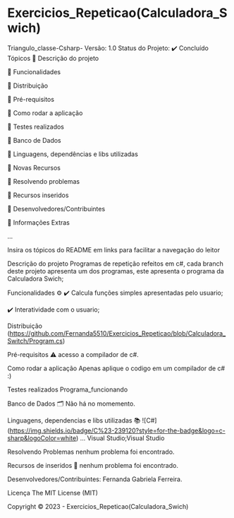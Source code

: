 # Exercicios_Repeticao(Calculadora_Swich)
Triangulo_classe-Csharp-
Versão: 1.0
Status do Projeto: ✔️ Concluído
Tópicos
🔹 Descrição do projeto

🔹 Funcionalidades

🔹 Distribuição

🔹 Pré-requisitos

🔹 Como rodar a aplicação

🔹 Testes realizados

🔹 Banco de Dados

🔹 Linguagens, dependências e libs utilizadas

🔹 Novas Recursos

🔹 Resolvendo problemas

🔹 Recursos inseridos

🔹 Desenvolvedores/Contribuintes

🔹 Informações Extras

...

Insira os tópicos do README em links para facilitar a navegação do leitor

Descrição do projeto
Programas de repetição refeitos em c#, cada branch deste projeto apresenta um dos programas, este apresenta o programa da Calculadora Swich;

Funcionalidades ⚙️
✔️ Calcula funções simples apresentadas pelo usuario;

✔️ Interatividade com o usuario;

Distribuição
(https://github.com/Fernanda5510/Exercicios_Repeticao/blob/Calculadora_Switch/Program.cs)

Pré-requisitos ⚠️
acesso a compilador de c#.

Como rodar a aplicação
Apenas aplique o codigo em um compilador de c# :)

Testes realizados
Programa_funcionando

Banco de Dados 🗂️
Não há no momemento.

Linguagens, dependencias e libs utilizadas 📚
![C#] (https://img.shields.io/badge/C%23-239120?style=for-the-badge&logo=c-sharp&logoColor=white) ... Visual Studio;Visual Studio

Resolvendo Problemas
nenhum problema foi encontrado.

Recursos de inseridos 🧰
nenhum problema foi encontrado.

Desenvolvedores/Contribuintes:
Fernanda Gabriela Ferreira.

Licença
The MIT License (MIT)

Copyright ©️ 2023 - Exercicios_Repeticao(Calculadora_Swich)

